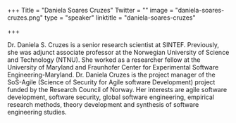 +++
Title = "Daniela Soares Cruzes"
Twitter = ""
image = "daniela-soares-cruzes.png"
type = "speaker"
linktitle = "daniela-soares-cruzes"

+++

Dr. Daniela S. Cruzes is a senior research scientist at SINTEF. Previously, she was adjunct associate professor at the Norwegian University of Science and Technology (NTNU). She worked as a researcher fellow at the University of Maryland and Fraunhofer Center for Experimental Software Engineering-Maryland. Dr. Daniela Cruzes is the project manager of the SoS-Agile (Science of Security for Agile software Development) project funded by the Research Council of Norway. Her interests are agile software development, software security, global software engineering, empirical research methods, theory development and synthesis of software engineering studies.

